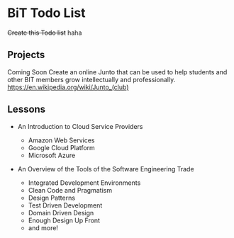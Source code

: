 # BiT Todo List 

~~Create this Todo list~~ haha

## Projects

Coming Soon
Create an online Junto that can be used to help students and other BIT members grow intellectually and professionally. https://en.wikipedia.org/wiki/Junto_(club) 

## Lessons


- An Introduction to Cloud Service Providers 
    - Amazon Web Services 
    - Google Cloud Platform
    - Microsoft Azure


- An Overview of the Tools of the Software Engineering Trade 
    - Integrated Development Environments
    - Clean Code and Pragmatism
    - Design Patterns
    - Test Driven Development
    - Domain Driven Design
    - Enough Design Up Front
    - and more!
    
